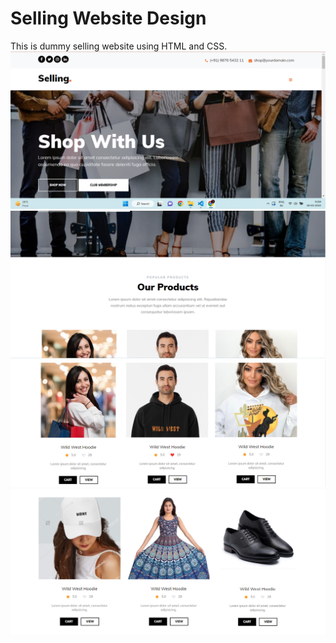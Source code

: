 # Selling Website Design
This is dummy selling website using HTML and CSS.
<img src="ss selling.png" alt="page1">
<img src="selling2.png" alt="page1">
<img src="selling3.png" alt="page1">
<img src="selling4.png" alt="page1">
